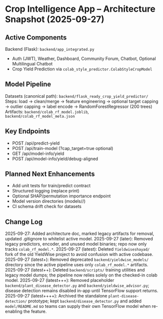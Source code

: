 Crop Intelligence App – Architecture Snapshot (2025-09-27)
=========================================================

Active Components
-----------------
Backend (Flask): `backend/app_integrated.py`
- Auth (JWT), Weather, Dashboard, Community Forum, Chatbot, Optional Multilingual Chatbot
- Crop Yield Prediction via `colab_style_predictor.ColabStyleCropModel`

Model Pipeline
--------------
Datasets (canonical path): `backend/flask_ready_crop_yield_predictor/`
Steps: load -> clean/merge -> feature engineering -> optional target capping -> outlier capping -> label encode -> RandomForestRegressor (200 trees)
Artifacts: `backend/colab_rf_model.joblib`, `backend/colab_rf_model_meta.json`

Key Endpoints
-------------
- POST /api/predict-yield
- POST /api/train-model (?cap_target=true optional)
- GET  /api/model-info/yield
- POST /api/model-info/yield/debug-aligned

Planned Next Enhancements
-------------------------
- Add unit tests for train/predict contract
- Structured logging (replace print)
- Optional SHAP/permutation importance endpoint
- Model version directories (models/<timestamp>/)
- CI schema drift check for datasets

Change Log
----------
2025-09-27: Added architecture doc, marked legacy artifacts for removal, updated .gitignore to whitelist active model.
2025-09-27 (later): Removed legacy predictors, encoder, and unused model binaries; repo now only tracks `colab_rf_model.*`.
2025-09-27 (latest): Deleted `Yieldwiseshayad/` fork of the old YieldWise project to avoid confusion with active codebase.
2025-09-27 (latest+): Removed deprecated `backend/yieldwise_models/` directory since the active pipeline uses only `colab_rf_model.*` artifacts.
2025-09-27 (latest++): Deleted `backend/scripts/` training utilities and legacy model dumps; the pipeline now relies solely on the checked-in colab model.
2025-09-27 (latest+++): Removed placeholder `backend/plant_disease_detector.py` and `backend/yieldwise_advisor.py`; disease detection remains disabled in-app until TensorFlow support returns.
2025-09-27 (latest++++): Archived the standalone `plant-disease-detection/` prototype; kept `backend/disease_detector.py` and added `model/README.md` so teams can supply their own TensorFlow model when re-enabling the feature.
